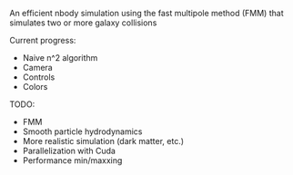 An efficient nbody simulation using the fast multipole method (FMM) that simulates two or more galaxy collisions

Current progress:
- Naive n^2 algorithm
- Camera
- Controls
- Colors

TODO:
- FMM
- Smooth particle hydrodynamics
- More realistic simulation (dark matter, etc.)
- Parallelization with Cuda
- Performance min/maxxing
